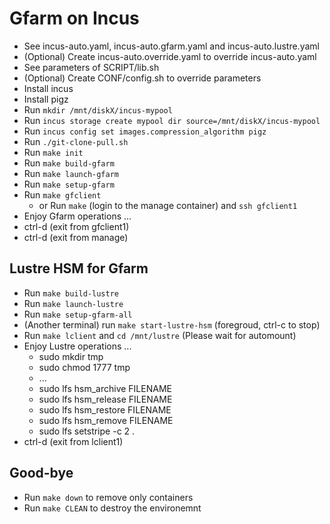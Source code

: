 # Gfarm on Incus

- See incus-auto.yaml, incus-auto.gfarm.yaml and incus-auto.lustre.yaml
- (Optional) Create incus-auto.override.yaml to override incus-auto.yaml
- See parameters of SCRIPT/lib.sh
- (Optional) Create CONF/config.sh to override parameters
- Install incus
- Install pigz
- Run `mkdir /mnt/diskX/incus-mypool`
- Run `incus storage create mypool dir source=/mnt/diskX/incus-mypool`
- Run `incus config set images.compression_algorithm pigz`
- Run `./git-clone-pull.sh`
- Run `make init`
- Run `make build-gfarm`
- Run `make launch-gfarm`
- Run `make setup-gfarm`
- Run `make gfclient`
  - or Run `make` (login to the manage container) and `ssh gfclient1`
- Enjoy Gfarm operations ...
- ctrl-d (exit from gfclient1)
- ctrl-d (exit from manage)

## Lustre HSM for Gfarm

- Run `make build-lustre`
- Run `make launch-lustre`
- Run `make setup-gfarm-all`
- (Another terminal) run `make start-lustre-hsm` (foregroud, ctrl-c to stop)
- Run `make lclient` and `cd /mnt/lustre` (Please wait for automount)
- Enjoy Lustre operations ...
  - sudo mkdir tmp
  - sudo chmod 1777 tmp
  - ...
  - sudo lfs hsm_archive FILENAME
  - sudo lfs hsm_release FILENAME
  - sudo lfs hsm_restore FILENAME
  - sudo lfs hsm_remove FILENAME
  - sudo lfs setstripe -c 2 .
- ctrl-d (exit from lclient1)

## Good-bye

- Run `make down` to remove only containers
- Run `make CLEAN` to destroy the environemnt
